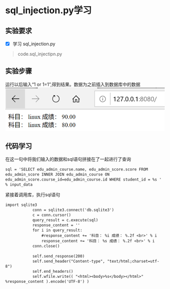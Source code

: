 # sql_injection.py学习
## 实验要求
- [x] 学习 sql_injection.py
>code.sql_injectipn.py
## 实验步骤
运行以后输入“1 or 1=1”,得到结果。数据为之前插入到数据库中的数据
![](images/result.png)
## 代码学习
在这一句中将我们输入的数据和sql语句拼接在了一起进行了查询
```
sql = 'SELECT edu_admin_course.name, edu_admin_score.score FROM edu_admin_score INNER JOIN edu_admin_course ON edu_admin_score.course_id=edu_admin_course.id WHERE student_id = %s ' % input_data
```
紧接着调用库，执行sql语句
```
import sqlite3
            conn = sqlite3.connect('db.sqlite3')
            c = conn.cursor()
            query_result = c.execute(sql)
            response_content = ''
            for i in query_result:
                #response_content += '科目： %i 成绩： %.2f <br>' % i
                response_content += '科目： %s 成绩： %.2f <br>' % i
            conn.close()

            self.send_response(200)
            self.send_header("Content-type", "text/html;charset=utf-8")
            self.end_headers()
            self.wfile.write(( "<html><body>%s</body></html>" %response_content ).encode('UTF-8') )
```